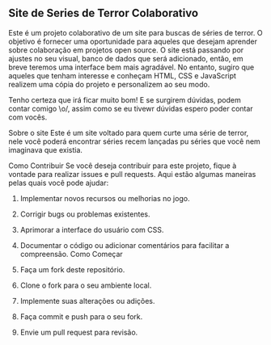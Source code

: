 ## Site de Series de Terror Colaborativo

Este é um projeto colaborativo de um site para buscas de séries de terror. O objetivo é fornecer uma oportunidade para aqueles que desejam aprender sobre colaboração em projetos open source.
O site está passando por ajustes no seu visual, banco de dados que será adicionado, então, em breve teremos uma interface bem mais agradável. No entanto, sugiro que aqueles que tenham interesse e conheçam HTML, CSS e JavaScript realizem uma cópia do projeto e personalizem ao seu modo.

Tenho certeza que irá ficar muito bom! E se surgirem dúvidas, podem contar comigo \o/, assim como se eu tivewr dúvidas espero poder contar com vocês.

Sobre o site
Este é um site voltado para quem curte uma série de terror, nele você poderá encontrar séries recem lançadas pu séries que você nem imaginava que existia.

Como Contribuir
Se você deseja contribuir para este projeto, fique à vontade para realizar issues e pull requests. Aqui estão algumas maneiras pelas quais você pode ajudar:

1. Implementar novos recursos ou melhorias no jogo.
2. Corrigir bugs ou problemas existentes.
3. Aprimorar a interface do usuário com CSS.
4. Documentar o código ou adicionar comentários para facilitar a compreensão.
   Como Começar

5. Faça um fork deste repositório.
6. Clone o fork para o seu ambiente local.
7. Implemente suas alterações ou adições.
8. Faça commit e push para o seu fork.
9. Envie um pull request para revisão.
